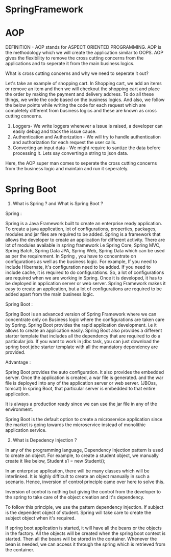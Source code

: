 # SpringFramework

# AOP 
DEFINITION - 
AOP stands for ASPECT ORIENTED PROGRAMMING.
AOP is the methodology which we will create the application similar to OOPS.
AOP gives the flexibility to remove the cross cutting concerns from the applications and to seperate it from the main business logics.

What is cross cutting concerns and why we need to seperate it out?

Let's take an example of shopping cart. In Shopping cart, we add an items or remove an item and then we will checkout the shopping cart and place the order by making the payment and delivery address. To do all these things, we write the code based on the business logics. And also, we follow the below points while writing the code for each request which are completely different from business logics and these are known as cross cutting concerns.

1. Loggers- We write loggers whenever a issue is raised, a developer can easily debug and track the issue cause.
2. Authentication and Authorization - We will try to handle authentication and authorization for each request the user calls.
3. Converting an input data - We might require to santize the data before processing it. Lets say converting a string to json data.

Here, the AOP super man comes to seperate the cross cutting concerns from the business logic and maintain and run it seperately.

# Spring Boot

1. What is Spring ? and What is Spring Boot ?

Spring : 

Spring is a Java Framework built to create an enterprise ready application. To create a java application, lot of configurations, properties, packages, modules and jar files are required to be added.
Spring is a framework that allows the developer to create an application for different activity.  There are lot of modules available in spring framework i.e Spring Core, Spring MVC, Spring Batch, Spring Data JPA, Spring Web, Spring Data which can be used as per the requirement. 
In Spring , you have to concentrate on configurations as well as the business logic. For example, If you need to include Hibernate, it's configuration need to be added. 
If you need to include cache, it is required to do configurations. So, a lot of configurations are required when we are working in Spring. Once it is developed, it has to be deployed in application server or web server. Spring Framework makes it easy to create an application, but a lot of configurations are required to be added apart from the main business logic.

Spring Boot :

Spring Boot is an advanced version of Spring Framework where we can concentrate only on Business logic where the configurations are taken care by Spring. Spring Boot provides the rapid application development. i.e it allows to create an application easily. Spring Boot also provides a different starter template that includes all the dependency that are required to do a particular job. If you want to work in jdbc task, you can just download the spring boot jdbc starter template with all the mandatory dependency are provided.

Advantage :

Spring Boot provides the auto configuration. 
It also provides the embedded server. Once the application is created, a war file is generated. and the war file is deployed into any of the application server or web server. (JBOss, tomcat)  In spring Boot, that particular server is embedded to that entire application. 

It is always a production ready since we can use the jar file in any of the environment. 

Spring Boot is the default option to create a microservice application since the market is going towards the microservice instead of monolithic application service.

2. What is Depedency Injection ?

In any of the programming language, Dependency Injection pattern is used to create an object. For example, to create a student object, we manually create it like below,
Student s1 =  new Student();

In an enterprise application, there will be many classes which will be interlinked. It is highly difficult to create an object manually in such a scenario. Hence, inversion of control principle came over here to solve this.

Inversion of control is nothing but giving the control from the developer to the spring to take care of the object creation and it's dependency. 

To follow this principle, we use the pattern dependency injection. If subject is the dependent object of student. Spring will take care to create the subject object when it's required. 

If spring boot application is started, it will have all the beans or the objects in the factory. All the objects will be created when the spring boot context is started. Then all the beans will be stored in the container. Whenever the bean is needed, we can access it through the spring which is retrieved from the container. 






